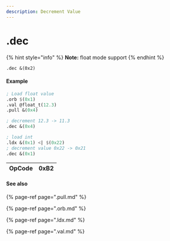 ```yaml
---
description: Decrement Value
---
```


# .dec

{% hint style="info" %}
**Note:** float mode support
{% endhint %}

```text
.dec &(0x2)
```

#### Example

```scheme
; Load float value
.orb $(0x1)
.val @float_t(12.3)
.pull &(0x4)

; decrement 12.3 -> 11.3
.dec &(0x4)
```

```scheme
; load int
.ldx &(0x1) <| $(0x22)
; decrement value 0x22 -> 0x21
.dec &(0x1)
```

| OpCode | 0xB2 |
| :--- | :--- |


#### See also

{% page-ref page=".pull.md" %}

{% page-ref page=".orb.md" %}

{% page-ref page=".ldx.md" %}

{% page-ref page=".val.md" %}



